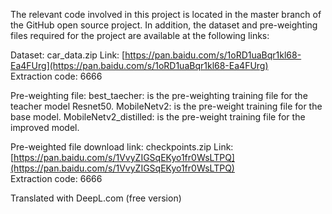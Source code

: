 The relevant code involved in this project is located in the master branch of the GitHub open source project. In addition, the dataset and pre-weighting files required for the project are available at the following links:

Dataset: car_data.zip
Link: [https://pan.baidu.com/s/1oRD1uaBqr1kl68-Ea4FUrg](https://pan.baidu.com/s/1oRD1uaBqr1kl68-Ea4FUrg)  
Extraction code: 6666  

Pre-weighting file:
  best_taecher: is the pre-weighting training file for the teacher model Resnet50.
  MobileNetv2: is the pre-weight training file for the base model.
  MobileNetv2_distilled: is the pre-weight training file for the improved model.

 Pre-weighted file download link: checkpoints.zip
Link: [https://pan.baidu.com/s/1VvyZIGSqEKyo1fr0WsLTPQ](https://pan.baidu.com/s/1VvyZIGSqEKyo1fr0WsLTPQ)  
Extraction code: 6666  


Translated with DeepL.com (free version)
